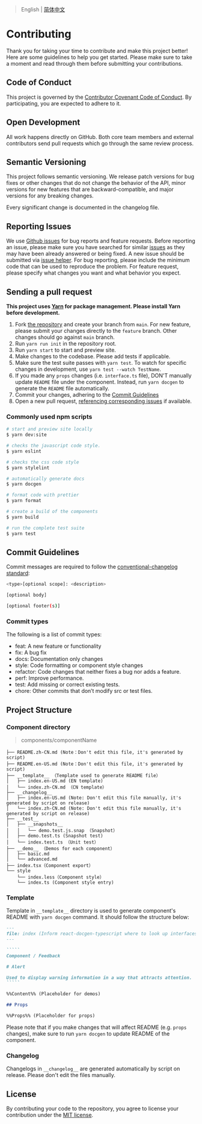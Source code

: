 
> English | [简体中文](./CONTRIBUTING.zh-CN.md)
# Contributing

Thank you for taking your time to contribute and make this project better! Here are some guidelines to help you get started. Please make sure to take a moment and read through them before submitting your contributions.

## Code of Conduct

This project is governed by the [Contributor Covenant Code of Conduct](./CODE_OF_CONDUCT.md). By participating, you are expected to adhere to it.

## Open Development

All work happens directly on GitHub. Both core team members and external contributors send pull requests which go through the same review process.

## Semantic Versioning

This project follows semantic versioning. We release patch versions for bug fixes or other changes that do not change the behavior of the API, minor versions for new features that are backward-compatible, and major versions for any breaking changes.

Every significant change is documented in the changelog file.

## Reporting Issues

We use [Github issues](https://github.com/arco-design/arco-design/issues) for bug reports and feature requests. Before reporting an issue, please make sure you have searched for similar [issues](https://github.com/arco-design/arco-design/issues) as they may have been already answered or being fixed. A new issue should be submitted via [issue helper](https://arco.design/issue-helper?repo=arco-design). For bug reporting, please include the minimum code that can be used to reproduce the problem. For feature request, please specify what changes you want and what behavior you expect.

## Sending a pull request

**This project uses [Yarn](https://yarnpkg.com/) for package management. Please install Yarn before development.**

1. Fork [the repository](https://github.com/arco-design/arco-design) and create your branch from `main`. For new feature, please submit your changes directly to the `feature` branch. Other changes should go against `main` branch.
1. Run `yarn run init` in the repository root.
1. Run `yarn start` to start and preview site.
1. Make changes to the codebase. Please add tests if applicable.
1. Make sure the test suite passes with `yarn test`. To watch for specific changes in development, use `yarn test --watch TestName`.
1. If you made any `props` changes (i.e. `interface.ts` file), DON'T manually update `README` file under the component. Instead, run `yarn docgen` to generate the `README` file automatically.
1. Commit your changes, adhering to the [Commit Guidelines](#commit-guidelines)
1. Open a new pull request, [referencing corresponding issues](https://docs.github.com/en/issues/tracking-your-work-with-issues/linking-a-pull-request-to-an-issue#linking-a-pull-request-to-an-issue-using-a-keyword) if available.

### Commonly used npm scripts

```bash
# start and preview site locally
$ yarn dev:site

# checks the javascript code style.
$ yarn eslint

# checks the css code style
$ yarn stylelint

# automatically generate docs
$ yarn docgen

# format code with prettier
$ yarn format

# create a build of the components
$ yarn build

# run the complete test suite
$ yarn test
```

## Commit Guidelines

Commit messages are required to follow the [conventional-changelog standard](https://www.conventionalcommits.org/en/v1.0.0/):

```bash
<type>[optional scope]: <description>

[optional body]

[optional footer(s)]
```

### Commit types

The following is a list of commit types:

- feat: A new feature or functionality
- fix: A bug fix
- docs: Documentation only changes
- style: Code formatting or component style changes
- refactor: Code changes that neither fixes a bug nor adds a feature.
- perf: Improve performance.
- test: Add missing or correct existing tests.
- chore: Other commits that don’t modify src or test files.

## Project Structure

### Component directory

> components/componentName

```
├── README.zh-CN.md (Note：Don't edit this file, it's generated by script)
├── README.en-US.md (Note：Don't edit this file, it's generated by script)
├── __template__ （Template used to generate README file）
│   ├── index.en-US.md (EN template)
│   └── index.zh-CN.md （CN template）
├── __changelog__ 
│   ├── index.en-US.md (Note: Don't edit this file manually, it's generated by script on release)
│   └── index.zh-CN.md (Note: Don't edit this file manually, it's generated by script on release)
├── __test__
│   ├── __snapshots__
│   │   └── demo.test.js.snap （Snapshot）
│   ├── demo.test.ts (Snapshot test)
│   └── index.test.ts （Unit test）
├── __demo__ （Demos for each component）
│   ├── basic.md
│   └── advanced.md
├── index.tsx（Component export）
└── style
    └── index.less（Component style）
    └── index.ts (Component style entry)
```

### Template

Template in `__template__` directory is used to generate component's README with `yarn docgen` command. It should follow the structure below:

~~~markdown
---
file: index (Inform react-docgen-typescript where to look up interfaces information)
---

`````
Component / Feedback

# Alert

Used to display warning information in a way that attracts attention.
`````

%%Content%% (Placeholder for demos)

## Props

%%Props%% (Placeholder for props)
~~~

Please note that if you make changes that will affect README (e.g. `props` changes), make sure to run `yarn docgen` to update README of the component.

### Changelog

Changelogs in `__changelog__` are generated automatically by script on release. Please don't edit the files manually.

## License

By contributing your code to the repository, you agree to license your contribution under the [MIT license](./LICENSE).
